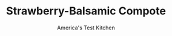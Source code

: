 ---
layout: ../../layouts/MarkdownPostLayout.astro
title: Strawberry-Balsamic Compote
author: America's Test Kitchen
pubDate: 2023-03-15
description: "For the best fruit flavor, keep it simple."
image_url: https://res.cloudinary.com/hksqkdlah/image/upload/ar_1:1,c_fill,dpr_2.0,f_auto,fl_lossy.progressive.strip_profile,g_faces:auto,q_auto:low,w_344/SFS_StrawberryBalsamicCompote_28_imv31v
tags: ["Fruit","Make Ahead","Sauces","Condiments"]
calories: 445
protein: 
carbohydrates: 11
fats: 
fiber: 
ingredients: ["1/3 cup (2⅓ ounces), sugar","1 tablespoon, cornstarch","Pinch , table salt","1/4 cup, water","1 pound, strawberries, hulled and halved or quartered if large (3¾ cups)","1 tablespoon, balsamic vinegar"]
serves: 10
time: "20 minutes, plus 30 minutes cooling"
instructions: ["Whisk sugar, cornstarch, and salt in medium saucepan until no lumps of cornstarch remain. Whisk in water. Stir in strawberries until evenly coated with sugar mixture.","Cook over medium heat, stirring occasionally, until bubbles begin to form around edge of saucepan and mixture thickens, about 5 minutes.","Immediately transfer compote to bowl. Stir in vinegar. (Mixture will be very thick but will thin as strawberries sit and continue to release their juice.) Let cool completely, about 30 minutes. Serve. (Compote can be refrigerated for up to 3 days.)"]
nutrition: ["71 mg Potassium","11 mg Phosphorus","7 mg Calcium","6 mg Magnesium","15 mg Sodium","26 mg Vitamin C","10 µg Folate (food)","9 g Sugars","48 g Water","11 g Carbs","10 µg Folate equivalent (total)","44 kcal Energy","6 g Sugars, added","445 calories"]
notes: "Try to buy smaller berries; they have better flavor than larger ones. Quarter any berries larger than a Ping-Pong ball. Its important to pull the strawberries from the heat as soon as the mixture begins to bubble and thicken in order to not overcook them."
---